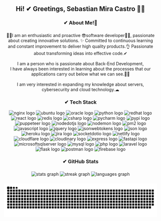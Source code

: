 <h2 align="center">Hi! ✔ Greetings, Sebastian Mira Castro 👋🏻</h2>

###

<h3 align="center">✔ About Me!👀</h3>

###

<p align="center">💪🏻I am an enthusiastic and proactive 😎software developer👨‍💻, passionate about creating innovative solutions. ✨ Committed to continuous learning and constant improvement to deliver high quality products.👌 Passionate about transforming ideas into effective code.✔<br><br>I am a person who is passionate about Back-End Development,<br>I have always been interested in learning about the processes that our applications carry out below what we can see.👀✨<br><br>I am very interested in expanding my knowledge about servers, cybersecurity and cloud technology.☁</p>

###

<h3 align="center">✔ Tech Stack</h3>

<div align="center">
  <img src="https://img.shields.io/static/v1?message=nginx&logo=nginx&label=&color=009639&logoColor=white&labelColor=&style=for-the-badge" height="25" alt="nginx logo"  />
  <img src="https://img.shields.io/static/v1?message=ubuntu&logo=ubuntu&label=&color=E95420&logoColor=white&labelColor=&style=for-the-badge" height="25" alt="ubuntu logo"  />
  <img src="https://img.shields.io/static/v1?message=oracle&logo=oracle&label=&color=F80000&logoColor=white&labelColor=&style=for-the-badge" height="25" alt="oracle logo"  />
  <img src="https://img.shields.io/static/v1?message=python&logo=python&label=&color=3776AB&logoColor=white&labelColor=&style=for-the-badge" height="25" alt="python logo"  />
  <img src="https://img.shields.io/static/v1?message=redhat&logo=redhat&label=&color=EE0000&logoColor=white&labelColor=&style=for-the-badge" height="25" alt="redhat logo"  />
  <img src="https://img.shields.io/static/v1?message=react&logo=react&label=&color=61DAFB&logoColor=white&labelColor=&style=for-the-badge" height="25" alt="react logo"  />
  <img src="https://img.shields.io/static/v1?message=redis&logo=redis&label=&color=DC382D&logoColor=white&labelColor=&style=for-the-badge" height="25" alt="redis logo"  />
  <img src="https://img.shields.io/static/v1?message=csharp&logo=csharp&label=&color=512BD4&logoColor=white&labelColor=&style=for-the-badge" height="25" alt="csharp logo"  />
  <img src="https://img.shields.io/static/v1?message=pycharm&logo=pycharm&label=&color=000000&logoColor=white&labelColor=&style=for-the-badge" height="25" alt="pycharm logo"  />
  <img src="https://img.shields.io/static/v1?message=pypi&logo=pypi&label=&color=3775A9&logoColor=white&labelColor=&style=for-the-badge" height="25" alt="pypi logo"  />
  <img src="https://img.shields.io/static/v1?message=puppeteer&logo=puppeteer&label=&color=40B5A4&logoColor=white&labelColor=&style=for-the-badge" height="25" alt="puppeteer logo"  />
  <img src="https://img.shields.io/static/v1?message=nodedotjs&logo=nodedotjs&label=&color=339933&logoColor=white&labelColor=&style=for-the-badge" height="25" alt="nodedotjs logo"  />
  <img src="https://img.shields.io/static/v1?message=nodemon&logo=nodemon&label=&color=76D04B&logoColor=white&labelColor=&style=for-the-badge" height="25" alt="nodemon logo"  />
  <img src="https://img.shields.io/static/v1?message=pm2&logo=pm2&label=&color=2B037A&logoColor=white&labelColor=&style=for-the-badge" height="25" alt="pm2 logo"  />
  <img src="https://img.shields.io/static/v1?message=javascript&logo=javascript&label=&color=F7DF1E&logoColor=white&labelColor=&style=for-the-badge" height="25" alt="javascript logo"  />
  <img src="https://img.shields.io/static/v1?message=jquery&logo=jquery&label=&color=0769AD&logoColor=white&labelColor=&style=for-the-badge" height="25" alt="jquery logo"  />
  <img src="https://img.shields.io/static/v1?message=jsonwebtokens&logo=jsonwebtokens&label=&color=000000&logoColor=white&labelColor=&style=for-the-badge" height="25" alt="jsonwebtokens logo"  />
  <img src="https://img.shields.io/static/v1?message=json&logo=json&label=&color=000000&logoColor=white&labelColor=&style=for-the-badge" height="25" alt="json logo"  />
  <img src="https://img.shields.io/static/v1?message=heroku&logo=heroku&label=&color=430098&logoColor=white&labelColor=&style=for-the-badge" height="25" alt="heroku logo"  />
  <img src="https://img.shields.io/static/v1?message=jira&logo=jira&label=&color=0052CC&logoColor=white&labelColor=&style=for-the-badge" height="25" alt="jira logo"  />
  <img src="https://img.shields.io/static/v1?message=socketdotio&logo=socketdotio&label=&color=010101&logoColor=white&labelColor=&style=for-the-badge" height="25" alt="socketdotio logo"  />
  <img src="https://img.shields.io/static/v1?message=netlify&logo=netlify&label=&color=00C7B7&logoColor=white&labelColor=&style=for-the-badge" height="25" alt="netlify logo"  />
  <img src="https://img.shields.io/static/v1?message=cloudflare&logo=cloudflare&label=&color=F38020&logoColor=white&labelColor=&style=for-the-badge" height="25" alt="cloudflare logo"  />
  <img src="https://img.shields.io/static/v1?message=cloudinary&logo=cloudinary&label=&color=3448C5&logoColor=white&labelColor=&style=for-the-badge" height="25" alt="cloudinary logo"  />
  <img src="https://img.shields.io/static/v1?message=express&logo=express&label=&color=000000&logoColor=white&labelColor=&style=for-the-badge" height="25" alt="express logo"  />
  <img src="https://img.shields.io/static/v1?message=fastapi&logo=fastapi&label=&color=009688&logoColor=white&labelColor=&style=for-the-badge" height="25" alt="fastapi logo"  />
  <img src="https://img.shields.io/static/v1?message=microsoftsqlserver&logo=microsoftsqlserver&label=&color=CC2927&logoColor=white&labelColor=&style=for-the-badge" height="25" alt="microsoftsqlserver logo"  />
  <img src="https://img.shields.io/static/v1?message=mysql&logo=mysql&label=&color=4479A1&logoColor=white&labelColor=&style=for-the-badge" height="25" alt="mysql logo"  />
  <img src="https://img.shields.io/static/v1?message=php&logo=php&label=&color=777BB4&logoColor=white&labelColor=&style=for-the-badge" height="25" alt="php logo"  />
  <img src="https://img.shields.io/static/v1?message=laravel&logo=laravel&label=&color=FF2D20&logoColor=white&labelColor=&style=for-the-badge" height="25" alt="laravel logo"  />
  <img src="https://img.shields.io/static/v1?message=flask&logo=flask&label=&color=000000&logoColor=white&labelColor=&style=for-the-badge" height="25" alt="flask logo"  />
  <img src="https://img.shields.io/static/v1?message=postman&logo=postman&label=&color=FF6C37&logoColor=white&labelColor=&style=for-the-badge" height="25" alt="postman logo"  />
  <img src="https://img.shields.io/static/v1?message=firebase&logo=firebase&label=&color=FFCA28&logoColor=white&labelColor=&style=for-the-badge" height="25" alt="firebase logo"  />
</div>

###

<h3 align="center">✔ GitHub Stats</h3>

###

<div align="center">
  <img src="https://github-readme-stats.vercel.app/api?username=sebastianmiracastro&hide_title=true&hide_rank=false&show_icons=true&include_all_commits=true&count_private=true&disable_animations=false&theme=shades-of-purple&locale=en&hide_border=false&custom_title=Sebastian%20Mira" height="150" alt="stats graph"  />
  <img src="https://streak-stats.demolab.com?user=sebastianmiracastro&locale=en&mode=weekly&theme=shades-of-purple&hide_border=false&border_radius=5&date_format=M%20j%5B,%20Y%5D" height="150" alt="streak graph"  />
  <img src="https://github-readme-stats.vercel.app/api/top-langs?username=sebastianmiracastro&locale=en&hide_title=true&layout=compact&card_width=320&langs_count=5&theme=shades-of-purple&hide_border=false" height="150" alt="languages graph"  />
</div>

###

<img src="https://raw.githubusercontent.com/sebastianmiracastro/sebastianmiracastro/output/snake.svg" alt="Snake animation" />

###



###
